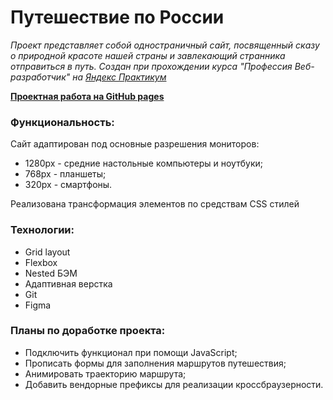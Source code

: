 # __Путешествие по России__

_Проект представляет собой одностраничный сайт, посвященный сказу о природной красоте нашей страны и завлекающий странника отправиться в путь. Создан при прохождении курса "Профессия Веб-разработчик" на [Яндекс Практикум](https://praktikum.yandex.ru "Начать учиться")_

__[Проектная работа на GitHub pages](https://dhatura.github.io/russian-travel/)__

### Функциональность:

Сайт адаптирован под основные разрешения мониторов:

 * 1280px - средние настольные компьютеры и ноутбуки;
 * 768px - планшеты;
 * 320px - смартфоны.

Реализована трансформация элементов по средствам CSS стилей

### Технологии:

 * Grid layout
 * Flexbox
 * Nested БЭМ
 * Адаптивная верстка
 * Git
 * Figma

### Планы по доработке проекта:

 * Подключить функционал при помощи JavaScript;
 * Прописать формы для заполнения маршрутов путешествия;
 * Анимировать траекторию маршрута;
 * Добавить вендорные префиксы для реализации кроссбраузерности.
